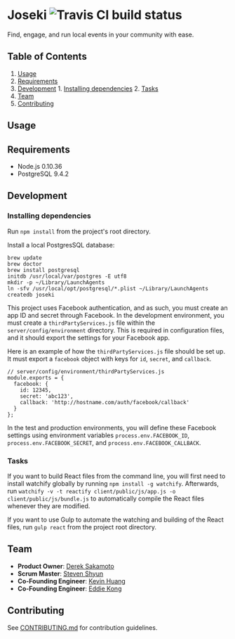 # Joseki ![Travis CI build status](https://travis-ci.org/VacantAardvark/joseki.svg?branch=master)
Find, engage, and run local events in your community with ease.

## Table of Contents ##
  1. [Usage](#usage)
  2. [Requirements](#requirements)
  3. [Development](#development)
    1. [Installing dependencies](#installing-dependencies)
    2. [Tasks](#tasks)
  4. [Team](#team)
  5. [Contributing](#contributing)

## Usage ##

## Requirements ##

- Node.js 0.10.36
- PostgreSQL 9.4.2

## Development ##

### Installing dependencies ###
Run `npm install` from the project's root directory.

Install a local PostgresSQL database:

```
brew update
brew doctor
brew install postgresql
initdb /usr/local/var/postgres -E utf8
mkdir -p ~/Library/LaunchAgents
ln -sfv /usr/local/opt/postgresql/*.plist ~/Library/LaunchAgents
createdb joseki
```

This project uses Facebook authentication, and as such, you must create an app ID and secret through Facebook. 
In the development environment, you must create a `thirdPartyServices.js` file within the `server/config/environment` directory. 
This is required in configuration files, and it should export the settings for your Facebook app.

Here is an example of how the `thirdPartyServices.js` file should be set up. It must export a `facebook` object with 
keys for `id`, `secret`, and `callback`.

```
// server/config/environment/thirdPartyServices.js
module.exports = {
  facebook: {
    id: 12345,
    secret: 'abc123',
    callback: 'http://hostname.com/auth/facebook/callback'
  }
};
```

In the test and production environments, you will define these Facebook settings using environment variables 
`process.env.FACEBOOK_ID`, `process.env.FACEBOOK_SECRET`, and `process.env.FACEBOOK_CALLBACK`.

### Tasks ###
If you want to build React files from the command line, you will first need to install watchify globally 
by running `npm install -g watchify`. Afterwards, run `watchify -v -t reactify client/public/js/app.js -o client/public/js/bundle.js` 
to automatically compile the React files whenever they are modified.

If you want to use Gulp to automate the watching and building of the React files, run `gulp react` from the project root directory.

## Team ##

  - __Product Owner__: [Derek Sakamoto](https://github.com/dmsakamoto)
  - __Scrum Master__: [Steven Shyun](https://github.com/stevenshuhyo)
  - __Co-Founding Engineer__: [Kevin Huang](https://github.com/kevhuang)
  - __Co-Founding Engineer__: [Eddie Kong](https://github.com/ekong2)

## Contributing ##

See [CONTRIBUTING.md](CONTRIBUTING.md) for contribution guidelines.